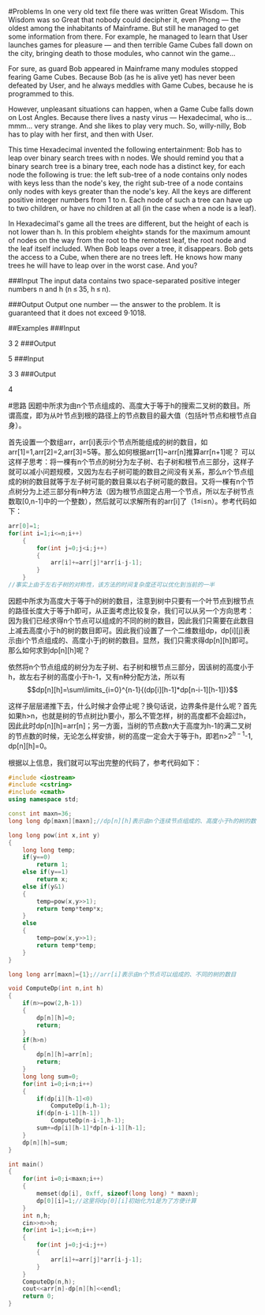 #Problems
In one very old text file there was written Great Wisdom. This Wisdom was so Great that nobody could decipher it, even Phong — the oldest among the inhabitants of Mainframe. But still he managed to get some information from there. For example, he managed to learn that User launches games for pleasure — and then terrible Game Cubes fall down on the city, bringing death to those modules, who cannot win the game…

For sure, as guard Bob appeared in Mainframe many modules stopped fearing Game Cubes. Because Bob (as he is alive yet) has never been defeated by User, and he always meddles with Game Cubes, because he is programmed to this.

However, unpleasant situations can happen, when a Game Cube falls down on Lost Angles. Because there lives a nasty virus — Hexadecimal, who is… mmm… very strange. And she likes to play very much. So, willy-nilly, Bob has to play with her first, and then with User.

This time Hexadecimal invented the following entertainment: Bob has to leap over binary search trees with n nodes. We should remind you that a binary search tree is a binary tree, each node has a distinct key, for each node the following is true: the left sub-tree of a node contains only nodes with keys less than the node's key, the right sub-tree of a node contains only nodes with keys greater than the node's key. All the keys are different positive integer numbers from 1 to n. Each node of such a tree can have up to two children, or have no children at all (in the case when a node is a leaf).

In Hexadecimal's game all the trees are different, but the height of each is not lower than h. In this problem «height» stands for the maximum amount of nodes on the way from the root to the remotest leaf, the root node and the leaf itself included. When Bob leaps over a tree, it disappears. Bob gets the access to a Cube, when there are no trees left. He knows how many trees he will have to leap over in the worst case. And you?

###Input
The input data contains two space-separated positive integer numbers n and h (n ≤ 35, h ≤ n).

###Output
Output one number — the answer to the problem. It is guaranteed that it does not exceed 9·1018.

##Examples
###Input

3 2
###Output

5
###Input

3 3
###Output

4

#思路
因题中所求为由n个节点组成的、高度大于等于h的搜索二叉树的数目。所谓高度，即为从叶节点到根的路径上的节点数目的最大值（包括叶节点和根节点自身）。

首先设置一个数组arr，arr[i]表示i个节点所能组成的树的数目，如arr[1]=1,arr[2]=2,arr[3]=5等。那么如何根据arr[1]~arr[n]推算arr[n+1]呢？
可以这样子思考：将一棵有n个节点的树分为左子树、右子树和根节点三部分，这样子就可以减小问题规模，又因为左右子树可能的数目之间没有关系，那么n个节点组成的树的数目就等于左子树可能的数目乘以右子树可能的数目。又将一棵有n个节点树分为上述三部分有n种方法（因为根节点固定占用一个节点，所以左子树节点数取[0,n-1]中的一个整数），然后就可以求解所有的arr[i]了（1$\leq$i$\leq$n）。参考代码如下：


```C++
arr[0]=1;
for(int i=1;i<=n;i++)
    {
        for(int j=0;j<i;j++)
        {
            arr[i]+=arr[j]*arr[i-j-1];
        }
    }
//事实上由于左右子树的对称性，该方法的时间复杂度还可以优化到当前的一半
```

因题中所求为高度大于等于h的树的数目，注意到树中只要有一个叶节点到根节点的路径长度大于等于h即可，从正面考虑比较复杂，我们可以从另一个方向思考：因为我们已经求得n个节点可以组成的不同的树的数目，因此我们只需要在此数目上减去高度小于h的树的数目即可。因此我们设置了一个二维数组dp，dp[i][j]表示由i个节点组成的、高度小于j的树的数目。显然，我们只需求得dp[n][h]即可。那么如何求到dp[n][h]呢？

依然将n个节点组成的树分为左子树、右子树和根节点三部分，因该树的高度小于h，故左右子树的高度小于h-1，又有n种分配方法，所以有 $$dp[n][h]=\sum\limits_{i=0}^{n-1}{(dp[i][h-1]*dp[n-i-1][h-1])}$$

这样子层层递推下去，什么时候才会停止呢？换句话说，边界条件是什么呢？首先如果h$\gt$n，也就是树的节点树比h要小，那么不管怎样，树的高度都不会超过h，因此此时dp[n][h]=arr[n]；另一方面，当树的节点数n大于高度为h-1的满二叉树的节点数的时候，无论怎么样安排，树的高度一定会大于等于h，即若n$\gt$2$^{h-1}$-1, dp[n][h]=0。

根据以上信息，我们就可以写出完整的代码了，参考代码如下：
```C++
#include <iostream>
#include <cstring>
#include <cmath>
using namespace std;

const int maxn=36;
long long dp[maxn][maxn];//dp[n][h]表示由n个连续节点组成的、高度小于h的树的数目

long long pow(int x,int y)
{
    long long temp;
    if(y==0)
        return 1;
    else if(y==1)
        return x;
    else if(y&1)
    {
        temp=pow(x,y>>1);
        return temp*temp*x;
    }
    else
    {
        temp=pow(x,y>>1);
        return temp*temp;
    }
}

long long arr[maxn]={1};//arr[i]表示由n个节点可以组成的、不同的树的数目

void ComputeDp(int n,int h)
{
    if(n>=pow(2,h-1))
    {
        dp[n][h]=0;
        return;
    }
    if(h>n)
    {
        dp[n][h]=arr[n];
        return;
    }
    long long sum=0;
    for(int i=0;i<n;i++)
    {
        if(dp[i][h-1]<0)
            ComputeDp(i,h-1);
        if(dp[n-i-1][h-1])
            ComputeDp(n-i-1,h-1);
        sum+=dp[i][h-1]*dp[n-i-1][h-1];
    }
    dp[n][h]=sum;
}

int main()
{
    for(int i=0;i<maxn;i++)
    {
        memset(dp[i], 0xff, sizeof(long long) * maxn);
        dp[0][i]=1;//这里将dp[0][i]初始化为1是为了方便计算
    }
    int n,h;
    cin>>n>>h;
    for(int i=1;i<=n;i++)
    {
        for(int j=0;j<i;j++)
        {
            arr[i]+=arr[j]*arr[i-j-1];
        }
    }
    ComputeDp(n,h);
    cout<<arr[n]-dp[n][h]<<endl;
    return 0;
}
```